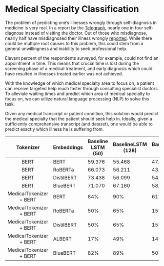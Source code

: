# Medical Specialty Classification

The problem of predicting one’s illnesses wrongly through self-diagnosis in medicine is very real. In a report by the [Telegraph](https://www.telegraph.co.uk/news/health/news/11760658/One-in-four-self-diagnose-on-the-internet-instead-of-visiting-the-doctor.html), nearly one in four self-diagnose instead of visiting the doctor. Out of those who misdiagnose, nearly half have misdiagnosed their illness wrongly [reported](https://bigthink.com/health/self-diagnosis/). While there could be multiple root causes to this problem, this could stem from a general unwillingness and inability to seek professional help.

Elevent percent of the respondents surveyed, for example, could not find an appointment in time. This means that crucial time is lost during the screening phase of a medical treatment, and early diagnosis which could have resulted in illnesses treated earlier was not achieved.

With the knowledge of which medical specialty area to focus on, a patient can receive targeted help much faster through consulting specialist doctors. To alleviate waiting times and predict which area of medical specialty to focus on, we can utilize natural language processing (NLP) to solve this task.

Given any medical transcript or patient condition, this solution would predict the medical specialty that the patient should seek help in. Ideally, given a sufficiently comprehensive transcript (and dataset), one would be able to predict exactly which illness he is suffering from.


| Tokenizer               |  Embeddings    | Baseline LSTM (50) | BaselineLSTM (128) | BaselineLSTM (256) |
|:-----------------------:|----------------|--------------------|--------------------|--------------------|
| BERT                    |   BERT         |  59.376            | 55.468             | 47.264             |
| BERT                    |   RoBERTa      |  66.073            | 56.211             | 43.313             |
| BERT                    |   DistilBERT   |  73.438            | 56.099             | 54.282             |
| BERT                    |   BlueBERT     |  71.070            | 67.160             | 58.594             |
| MedicalTokenizer + BERT |   BERT         |  84%               | 90%                | 61%                |
| MedicalTokenizer + BERT |   RoBERTa      |  50%               | 65%                | 15%                |
| MedicalTokenizer + BERT |   DistilBERT   |  50%               | 65%                | 15%                |
| MedicalTokenizer + BERT |   ALBERT       |  17%               | 49%                | 14%                |
| MedicalTokenizer + BERT |   BlueBERT     |  82%               | 89%                | 50%                |
